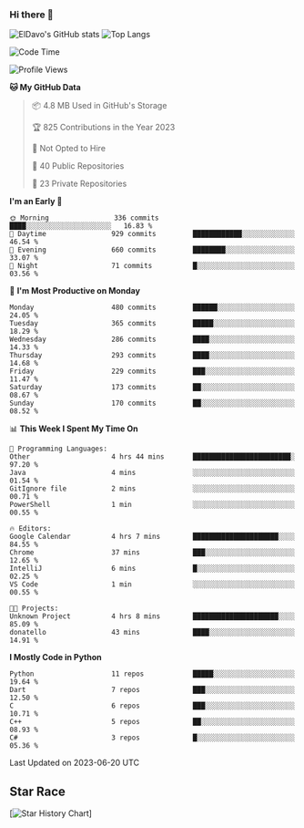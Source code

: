 ### Hi there 👋
![ElDavo's GitHub stats](https://github-readme-stats.vercel.app/api?username=ElDavoo&show_icons=true&theme=chartreuse-dark)
![Top Langs](https://github-readme-stats.vercel.app/api/top-langs/?username=ElDavoo&theme=chartreuse-dark&layout=compact)

<!--START_SECTION:waka-->
![Code Time](http://img.shields.io/badge/Code%20Time-83%20hrs%2059%20mins-blue)

![Profile Views](http://img.shields.io/badge/Profile%20Views-24-blue)

**🐱 My GitHub Data** 

> 📦 4.8 MB Used in GitHub's Storage 
 > 
> 🏆 825 Contributions in the Year 2023
 > 
> 🚫 Not Opted to Hire
 > 
> 📜 40 Public Repositories 
 > 
> 🔑 23 Private Repositories 
 > 
**I'm an Early 🐤** 

```text
🌞 Morning                336 commits         ████░░░░░░░░░░░░░░░░░░░░░   16.83 % 
🌆 Daytime                929 commits         ████████████░░░░░░░░░░░░░   46.54 % 
🌃 Evening                660 commits         ████████░░░░░░░░░░░░░░░░░   33.07 % 
🌙 Night                  71 commits          █░░░░░░░░░░░░░░░░░░░░░░░░   03.56 % 
```
📅 **I'm Most Productive on Monday** 

```text
Monday                   480 commits         ██████░░░░░░░░░░░░░░░░░░░   24.05 % 
Tuesday                  365 commits         █████░░░░░░░░░░░░░░░░░░░░   18.29 % 
Wednesday                286 commits         ████░░░░░░░░░░░░░░░░░░░░░   14.33 % 
Thursday                 293 commits         ████░░░░░░░░░░░░░░░░░░░░░   14.68 % 
Friday                   229 commits         ███░░░░░░░░░░░░░░░░░░░░░░   11.47 % 
Saturday                 173 commits         ██░░░░░░░░░░░░░░░░░░░░░░░   08.67 % 
Sunday                   170 commits         ██░░░░░░░░░░░░░░░░░░░░░░░   08.52 % 
```


📊 **This Week I Spent My Time On** 

```text
💬 Programming Languages: 
Other                    4 hrs 44 mins       ████████████████████████░   97.20 % 
Java                     4 mins              ░░░░░░░░░░░░░░░░░░░░░░░░░   01.54 % 
GitIgnore file           2 mins              ░░░░░░░░░░░░░░░░░░░░░░░░░   00.71 % 
PowerShell               1 min               ░░░░░░░░░░░░░░░░░░░░░░░░░   00.55 % 

🔥 Editors: 
Google Calendar          4 hrs 7 mins        █████████████████████░░░░   84.55 % 
Chrome                   37 mins             ███░░░░░░░░░░░░░░░░░░░░░░   12.65 % 
IntelliJ                 6 mins              █░░░░░░░░░░░░░░░░░░░░░░░░   02.25 % 
VS Code                  1 min               ░░░░░░░░░░░░░░░░░░░░░░░░░   00.55 % 

🐱‍💻 Projects: 
Unknown Project          4 hrs 8 mins        █████████████████████░░░░   85.09 % 
donatello                43 mins             ████░░░░░░░░░░░░░░░░░░░░░   14.91 % 
```

**I Mostly Code in Python** 

```text
Python                   11 repos            █████░░░░░░░░░░░░░░░░░░░░   19.64 % 
Dart                     7 repos             ███░░░░░░░░░░░░░░░░░░░░░░   12.50 % 
C                        6 repos             ███░░░░░░░░░░░░░░░░░░░░░░   10.71 % 
C++                      5 repos             ██░░░░░░░░░░░░░░░░░░░░░░░   08.93 % 
C#                       3 repos             █░░░░░░░░░░░░░░░░░░░░░░░░   05.36 % 
```




 Last Updated on 2023-06-20 UTC
<!--END_SECTION:waka-->

## Star Race

[![Star History Chart](https://api.star-history.com/svg?repos=ElDavoo/WhatsApp-Crypt14-Crypt15-Decrypter,ElDavoo/TuringOS,EliteAndroidApps/WhatsApp-Crypt12-Decrypter,KnugiHK/Whatsapp-Chat-Exporter&type=Date)]
